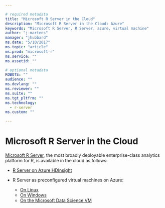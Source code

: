 ```yaml
---

# required metadata
title: "Microsoft R Server in the Cloud"
description: "Microsoft R Server in the Cloud: Azure"
keywords: "Microsoft R Server, R Server, azure, virtual machine"
author: "j-martens"
manager: "jhubbard"
ms.date: "5/10/2017"
ms.topic: "article"
ms.prod: "microsoft-r"
ms.service: ""
ms.assetid: ""

# optional metadata
ROBOTS: ""
audience: ""
ms.devlang: ""
ms.reviewer: ""
ms.suite: ""
ms.tgt_pltfrm: ""
ms.technology: 
  - r-server
ms.custom: ""

---
```


# Microsoft R Server in the Cloud

[Microsoft R Server](../what-is-microsoft-r-server.md), the most broadly deployable enterprise-class analytics platform for R, is available in the cloud as follows:

+ [R Server on Azure HDInsight](r-server-vm-azure-hdinsight.md)

+ R Server as preconfigured virtual machines on Azure:
  + [On Linux](r-server-vm-azure-linux.md)
  + [On Windows](https://docs.microsoft.com/en-us/sql/advanced-analytics/r/provision-the-r-server-only-sql-server-2016-enterprise-vm-on-azure)
  + [On the Microsoft Data Science VM](r-server-vm-data-science.md)